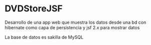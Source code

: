 # DVDStoreJSF
Desarrollo de una app web que muestra los datos desde una bd con hibernate como capa de persistencia y jsf 2.x para mostrar datos

La base de datos es sakilla de MySQL


